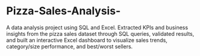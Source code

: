 # Pizza-Sales-Analysis-
A data analysis project using SQL and Excel. Extracted KPIs and business insights from the pizza sales dataset through SQL queries, validated results, and built an interactive Excel dashboard to visualize sales trends, category/size performance, and best/worst sellers.
